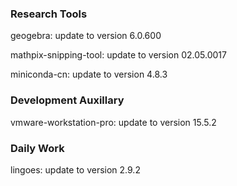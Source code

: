 ### Research Tools

geogebra: update to version 6.0.600

mathpix-snipping-tool: update to version 02.05.0017

miniconda-cn: update to version 4.8.3

### Development Auxillary

vmware-workstation-pro: update to version 15.5.2

### Daily Work

lingoes: update to version 2.9.2
